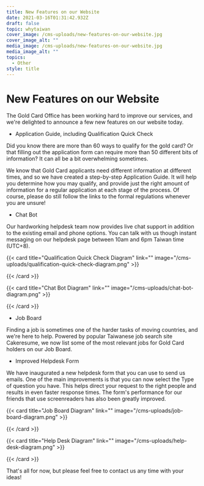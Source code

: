 ```yaml
---
title: New Features on our Website
date: 2021-03-16T01:31:42.932Z
draft: false
topic: whytaiwan
cover_image: /cms-uploads/new-features-on-our-website.jpg
cover_image_alt: ""
media_image: /cms-uploads/new-features-on-our-website.jpg
media_image_alt: ""
topics:
  - Other
style: title
---
```

# New Features on our Website

The Gold Card Office has been working hard to improve our services, and we're delighted to announce a few new features on our website today.

* Application Guide, including Qualification Quick Check

Did you know there are more than 60 ways to qualify for the gold card? Or that filling out the application form can require more than 50 different bits of information? It can all be a bit overwhelming sometimes.

We know that Gold Card applicants need different information at different times, and so we have created a step-by-step Application Guide. It will help you determine how you may qualify, and provide just the right amount of information for a regular application at each stage of the process.
Of course, please do still follow the links to the formal regulations whenever you are unsure!

* Chat Bot

Our hardworking helpdesk team now provides live chat support in addition to the existing email and phone options. You can talk with us though instant messaging on our helpdesk page between 10am and 6pm Taiwan time (UTC+8).

{{< card title="Qualification Quick Check Diagram" link="" image="/cms-uploads/qualification-quick-check-diagram.png" >}}

{{< /card >}}

{{< card title="Chat Bot Diagram" link="" image="/cms-uploads/chat-bot-diagram.png" >}}

{{< /card >}}

* Job Board

Finding a job is sometimes one of the harder tasks of moving countries, and we're here to help. Powered by popular Taiwanese job search site Cakeresume, we now list some of the most relevant jobs for Gold Card holders on our Job Board.

* Improved Helpdesk Form

We have inaugurated a new helpdesk form that you can use to send us emails. One of the main improvements is that you can now select the Type of question you have. This helps direct your request to the right people and results in even faster response times. The form's performance for our friends that use screenreaders has also been greatly improved.

{{< card title="Job Board Diagram" link="" image="/cms-uploads/job-board-diagram.png" >}}

{{< /card >}}

{{< card title="Help Desk Diagram" link="" image="/cms-uploads/help-desk-diagram.png" >}}

{{< /card >}}

That's all for now, but please feel free to contact us any time with your ideas!